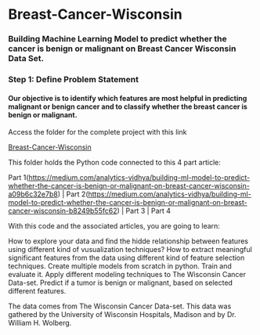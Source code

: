 # Breast-Cancer-Wisconsin
### Building Machine Learning Model to predict whether the cancer is benign or malignant on Breast Cancer Wisconsin Data Set.
### Step 1: Define Problem Statement
#### Our objective is to identify which features are most helpful in predicting malignant or benign cancer and to classify whether the breast cancer is benign or malignant.

Access the folder for the complete project with this link

[Breast-Cancer-Wisconsin](https://github.com/Muhd-Shahid/Breast-Cancer-Wisconsin/)


This folder holds the Python code connected to this 4 part article:

Part 1(https://medium.com/analytics-vidhya/building-ml-model-to-predict-whether-the-cancer-is-benign-or-malignant-on-breast-cancer-wisconsin-a09b6c32e7b8) | Part 2(https://medium.com/analytics-vidhya/building-ml-model-to-predict-whether-the-cancer-is-benign-or-malignant-on-breast-cancer-wisconsin-b8249b55fc62) | Part 3 | Part 4

With this code and the associated articles, you are going to learn:

How to explore your data and find the hidde relationship between features using different kind of vusualization techniques?
How to extract meaningful significant features from the data using different kind of feature selection techniques.
Create multiple models from scratch in python. Train and evaluate it.
Apply different modeling techniques to The Wisconsin Cancer Data-set. Predict if a tumor is benign or malignant, based on selected different features.

The data comes from The Wisconsin Cancer Data-set.
This data was gathered by the University of Wisconsin Hospitals, Madison and by Dr. William H. Wolberg.
